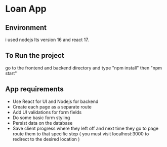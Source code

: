 # Loan App

## Environment

i used nodejs lts version 16 and react 17.

## To Run the project

go to the frontend and backend directory and type "npm install" then "npm start"

## App requirements

-	Use React for UI and Nodejs for backend
-	Create each page as a separate route
-	Add UI validations for form fields
-	Do some basic form styling
-	Persist data on the database
-	Save client progress where they left off and next time they go to page route them to that specific step  ( you must visit localhost:3000 to redirect to the desired location )